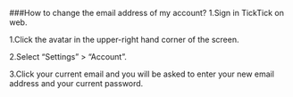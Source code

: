 ###How to change the email address of my account?
1.Sign in TickTick on web. 

1.Click the avatar in the upper-right hand corner of the screen. 

2.Select “Settings” > “Account”.

3.Click your current email and you will be asked to enter your new email address and your current password.
